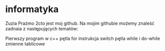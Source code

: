 # informatyka
Zuzia Prażmo 2cto jest moj github.
Na mojim githubie możemy znaleść zadnaia z następujących tematów:

Pierwszy program w c++
pętla for
instrukcja switch
pętla while i do-while
zmienne tablicowe

